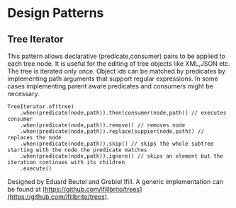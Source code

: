 # Design Patterns

## Tree Iterator

This pattern allows declarative (predicate,consumer) pairs to be applied to each tree node.
It is useful for the editing of tree objects like XML,JSON etc.
The tree is iterated only once.
Object ids can be matched by predicates by implementing path arguments that support regular expressions.
In some cases implementing parent aware predicates and consumers might be necessary.

    TreeIterator.of(tree)
        .when(predicate(node,path)).then(consumer(node,path)) // executes consumer 
        .when(predicate(node,path)).remove() // removes node 
        .when(predicate(node,path)).replace(suppier(node,path)) // replaces the node 
        .when(predicate(node,path)).skip() // skips the whole subtree starting with the node the predicate matches
        .when(predicate(node,path)).ignore() // skips an element but the iteration continues with its children
        .execute()
        
Designed by Eduard Beutel and Grebiel Ifill.
A generic implementation can be found at [https://github.com/ifillbrito/trees](https://github.com/ifillbrito/trees).
